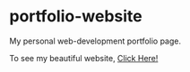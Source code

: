 # portfolio-website
My personal web-development portfolio page.

To see my beautiful website, 
<a href="https://jaelyndenise.github.io/portfolio-website/" target="/_blank"/>Click Here!</a>
